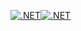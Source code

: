[![.NET](https://github.com/MaximIce1/SmokersProblem/actions/workflows/dotnet.yml/badge.svg)](https://github.com/MaximIce1/SmokersProblem/actions/workflows/dotnet.yml)[![.NET](https://github.com/MaximIce1/SmokersProblem/actions/workflows/dotnet.yml/badge.svg)](https://github.com/MaximIce1/SmokersProblem/actions/workflows/dotnet.yml)